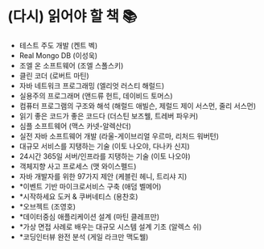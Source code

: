 # (다시) 읽어야 할 책 📚

- 테스트 주도 개발 (켄트 벡)
- Real Mongo DB (이성욱)
- 조엘 온 소프트웨어 (조엘 스폴스키)
- 클린 코더 (로버트 마틴)
- 자바 네트워크 프로그래밍 (엘리엇 러스티 해럴드)
- 실용주의 프로그래머 (앤드류 헌트, 데이비드 토머스)
- 컴퓨터 프로그램의 구조와 해석 (해럴드 애빌슨, 제럴드 제이 서스먼, 줄리 서스먼)
- 읽기 좋은 코드가 좋은 코드다 (더스틴 보즈웰, 트레버 파우커)
- 심플 소프트웨어 (맥스 카넷-알렉산더)
- 실전 자바 소프트웨어 개발 (라울-게이브리얼 우르마, 리처드 워버턴)
- 대규모 서비스를 지탱하는 기술 (이토 나오야, 다나카 신지)
- 24시간 365일 서버/인프라를 지탱하는 기술 (이토 나오야)
- 객체지향 사고 프로세스 (맷 와이스펠드)
- 자바 개발자를 위한 97가지 제안 (케블린 헤니, 트리샤 지)
- *이벤트 기반 마이크로서비스 구축 (애덤 벨메어)
- *시작하세요 도커 & 쿠버네티스 (용찬호)
- *오브젝트 (조영호)
- *데이터중심 애플리케이션 설계 (마틴 클레프만)
- *가상 면접 사례로 배우는 대규모 시스템 설계 기초 (알렉스 쉬)
- *코딩인터뷰 완전 분석 (게일 라크만 맥도웰)
